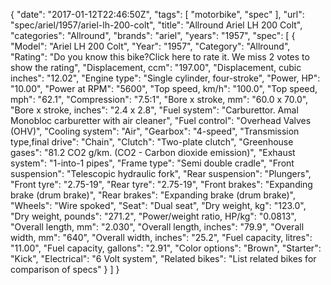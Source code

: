 {
    "date": "2017-01-12T22:46:50Z",
    "tags": [
        "motorbike",
        "spec"
    ],
    "url": "spec\/ariel\/1957\/ariel-lh-200-colt",
    "title": "Allround Ariel LH 200 Colt",
    "categories": "Allround",
    "brands": "ariel",
    "years": "1957",
    "spec": [
        {
            "Model": "Ariel LH 200 Colt",
            "Year": "1957",
            "Category": "Allround",
            "Rating": "Do you know this bike?Click here to rate it. We miss 2 votes to show the rating",
            "Displacement, ccm": "197.00",
            "Displacement, cubic inches": "12.02",
            "Engine type": "Single cylinder, four-stroke",
            "Power, HP": "10.00",
            "Power at RPM": "5600",
            "Top speed, km\/h": "100.0",
            "Top speed, mph": "62.1",
            "Compression": "7.5:1",
            "Bore x stroke, mm": "60.0 x 70.0",
            "Bore x stroke, inches": "2.4 x 2.8",
            "Fuel system": "Carburettor. Amal Monobloc carburetter with air cleaner",
            "Fuel control": "Overhead Valves (OHV)",
            "Cooling system": "Air",
            "Gearbox": "4-speed",
            "Transmission type,final drive": "Chain",
            "Clutch": "Two-plate clutch",
            "Greenhouse gases": "81.2 CO2 g\/km. (CO2 - Carbon dioxide emission)",
            "Exhaust system": "1-into-1 pipes",
            "Frame type": "Semi double cradle",
            "Front suspension": "Telescopic hydraulic fork",
            "Rear suspension": "Plungers",
            "Front tyre": "2.75-19",
            "Rear tyre": "2.75-19",
            "Front brakes": "Expanding brake (drum brake)",
            "Rear brakes": "Expanding brake (drum brake)",
            "Wheels": "Wire spoked",
            "Seat": "Dual seat",
            "Dry weight, kg": "123.0",
            "Dry weight, pounds": "271.2",
            "Power\/weight ratio, HP\/kg": "0.0813",
            "Overall length, mm": "2.030",
            "Overall length, inches": "79.9",
            "Overall width, mm": "640",
            "Overall width, inches": "25.2",
            "Fuel capacity, litres": "11.00",
            "Fuel capacity, gallons": "2.91",
            "Color options": "Brown",
            "Starter": "Kick",
            "Electrical": "6 Volt system",
            "Related bikes": "List related bikes for comparison of specs"
        }
    ]
}